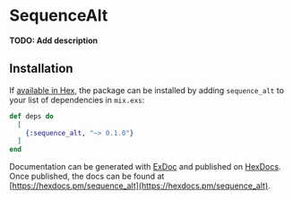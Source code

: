 # SequenceAlt

**TODO: Add description**

## Installation

If [available in Hex](https://hex.pm/docs/publish), the package can be installed
by adding `sequence_alt` to your list of dependencies in `mix.exs`:

```elixir
def deps do
  [
    {:sequence_alt, "~> 0.1.0"}
  ]
end
```

Documentation can be generated with [ExDoc](https://github.com/elixir-lang/ex_doc)
and published on [HexDocs](https://hexdocs.pm). Once published, the docs can
be found at [https://hexdocs.pm/sequence_alt](https://hexdocs.pm/sequence_alt).

